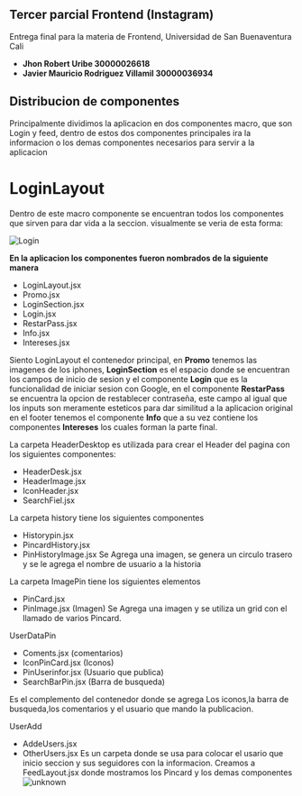 ## Tercer parcial Frontend (Instagram)

Entrega final para la materia de Frontend, Universidad de San Buenaventura Cali
- **Jhon Robert Uribe 30000026618**
- **Javier Mauricio Rodriguez Villamil 30000036934**

## Distribucion de componentes

Principalmente dividimos la aplicacion en dos componentes macro, que son Login y feed, dentro de estos dos componentes principales ira la informacion o los demas componentes
necesarios para servir a la aplicacion

# LoginLayout

Dentro de este macro componente se encuentran todos los componentes que sirven para dar vida a la seccion. visualmente se veria de esta forma: 

![Login](https://user-images.githubusercontent.com/89543370/143326035-42f030be-f16a-4452-9d5a-582547b49ceb.png)

**En la aplicacion los componentes fueron nombrados de la siguiente manera**

- LoginLayout.jsx
- Promo.jsx
- LoginSection.jsx
- Login.jsx
- RestarPass.jsx
- Info.jsx
- Intereses.jsx

Siento LoginLayout el contenedor principal, en **Promo** tenemos las imagenes de los iphones, **LoginSection** es el espacio donde se encuentran los campos
de inicio de sesion y el componente **Login** que es la funcionalidad de iniciar sesion con Google, en el componente **RestarPass** se encuentra
la opcion de restablecer contraseña, este campo al igual que los inputs son meramente esteticos para dar similitud a la aplicacion original
en el footer tenemos el componente **Info** que a su vez contiene los componentes **Intereses** los cuales forman la parte final.

La carpeta HeaderDesktop es utilizada para crear el Header del pagina con los siguientes componentes:
- HeaderDesk.jsx
- HeaderImage.jsx
- IconHeader.jsx
- SearchFiel.jsx 


La carpeta history tiene los siguientes componentes
- Historypin.jsx 
- PincardHistory.jsx
- PinHistoryImage.jsx
Se Agrega una imagen, se genera un circulo trasero y se le agrega el nombre de usuario a la historia 

La carpeta ImagePin tiene los siguientes elementos
- PinCard.jsx
- PinImage.jsx (Imagen)
Se Agrega una imagen y se utiliza un grid con el llamado de varios Pincard.


UserDataPin
- Coments.jsx         (comentarios)
- IconPinCard.jsx    (Iconos)
- PinUserinfor.jsx    (Usuario que publica)
- SearchBarPin.jsx    (Barra de busqueda)

Es el complemento del contenedor donde se agrega Los iconos,la barra de busqueda,los comentarios y el usuario que mando la publicacion.

UserAdd
- AddeUsers.jsx
- OtherUsers.jsx
Es un carpeta donde se usa para colocar el usario que inicio seccion y sus seguidores con la informacion.
Creamos a FeedLayout.jsx donde mostramos los Pincard y los demas componentes
![unknown](https://user-images.githubusercontent.com/89543370/143328923-d1b2e651-a20d-495d-9ab3-68ffb25e64c1.png)
